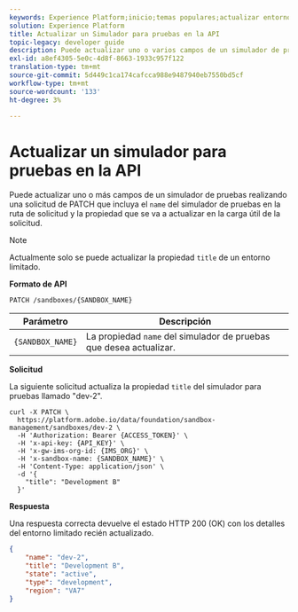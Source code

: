 ```yaml
---
keywords: Experience Platform;inicio;temas populares;actualizar entorno limitado
solution: Experience Platform
title: Actualizar un Simulador para pruebas en la API
topic-legacy: developer guide
description: Puede actualizar uno o varios campos de un simulador de pruebas realizando una solicitud de PATCH que incluya el nombre del simulador de pruebas en la ruta de solicitud y la propiedad que se va a actualizar en la carga útil de la solicitud.
exl-id: a8ef4305-5e0c-4d8f-8663-1933c957f122
translation-type: tm+mt
source-git-commit: 5d449c1ca174cafcca988e9487940eb7550bd5cf
workflow-type: tm+mt
source-wordcount: '133'
ht-degree: 3%

---
```


# Actualizar un simulador para pruebas en la API

Puede actualizar uno o más campos de un simulador de pruebas realizando una solicitud de PATCH que incluya el `name` del simulador de pruebas en la ruta de solicitud y la propiedad que se va a actualizar en la carga útil de la solicitud.

>[!NOTE]
>
>Actualmente solo se puede actualizar la propiedad `title` de un entorno limitado.

**Formato de API**

```http
PATCH /sandboxes/{SANDBOX_NAME}
```

| Parámetro | Descripción |
| --- | --- |
| `{SANDBOX_NAME}` | La propiedad `name` del simulador de pruebas que desea actualizar. |

**Solicitud**

La siguiente solicitud actualiza la propiedad `title` del simulador para pruebas llamado &quot;dev-2&quot;.

```shell
curl -X PATCH \
  https://platform.adobe.io/data/foundation/sandbox-management/sandboxes/dev-2 \
  -H 'Authorization: Bearer {ACCESS_TOKEN}' \
  -H 'x-api-key: {API_KEY}' \
  -H 'x-gw-ims-org-id: {IMS_ORG}' \
  -H 'x-sandbox-name: {SANDBOX_NAME}' \
  -H 'Content-Type: application/json' \
  -d '{
    "title": "Development B"
  }'
```

**Respuesta**

Una respuesta correcta devuelve el estado HTTP 200 (OK) con los detalles del entorno limitado recién actualizado.

```json
{
    "name": "dev-2",
    "title": "Development B",
    "state": "active",
    "type": "development",
    "region": "VA7"
}
```
